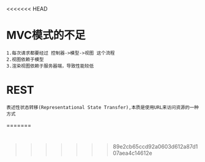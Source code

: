 <<<<<<< HEAD
# MVC模式的不足
    
    1.每次请求都要经过 控制器->模型->视图 这个流程
    2.视图依赖于模型
    3.渲染视图依赖于服务器端，导致性能较低

# REST

    表述性状态转移(Representational State Transfer),本质是使用URL来访问资源的一种方式
=======
# 
>>>>>>> 89e2cb65ccd92a0603d612a87d107aea4c14612e
